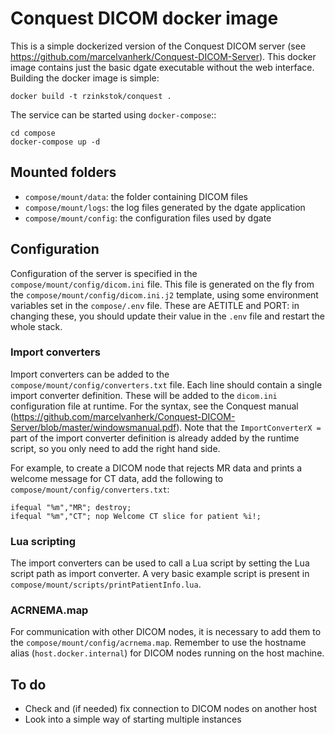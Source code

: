 # Conquest DICOM docker image

This is a simple dockerized version of the Conquest DICOM server (see https://github.com/marcelvanherk/Conquest-DICOM-Server). 
This docker image contains just the basic dgate executable without the web interface.
Building the docker image is simple:

```
docker build -t rzinkstok/conquest .
```

The service can be started using `docker-compose`::

```
cd compose
docker-compose up -d
```

## Mounted folders

- `compose/mount/data`: the folder containing DICOM files
- `compose/mount/logs`: the log files generated by the dgate application
- `compose/mount/config`: the configuration files used by dgate

## Configuration

Configuration of the server is specified in the `compose/mount/config/dicom.ini` file. This file is 
generated on the fly from the `compose/mount/config/dicom.ini.j2` template,
using some environment variables set in the `compose/.env` file. These are AETITLE and PORT: 
in changing these, you should update their value in the `.env` file and restart the whole stack.

### Import converters

Import converters can be added to the `compose/mount/config/converters.txt` file. Each line should contain a single
import converter definition. These will be added to the `dicom.ini` configuration file at runtime. 
For the syntax, see the Conquest manual 
(https://github.com/marcelvanherk/Conquest-DICOM-Server/blob/master/windowsmanual.pdf).
Note that the `ImportConverterX = ` part of the import converter definition is already added by the runtime 
script, so you only need to add the right hand side.

For example, to create a DICOM node that rejects MR data and prints a welcome message for CT data, add the
following to `compose/mount/config/converters.txt`:

```
ifequal "%m","MR"; destroy;
ifequal "%m","CT"; nop Welcome CT slice for patient %i!;
```

### Lua scripting

The import converters can be used to call a Lua script by setting the Lua script path as import converter.
A very basic example script is present in `compose/mount/scripts/printPatientInfo.lua`.

### ACRNEMA.map
 
For communication with other DICOM nodes, it is necessary to add them to the `compose/mount/config/acrnema.map`. 
Remember to use the hostname alias (`host.docker.internal`) for DICOM nodes running on the host machine. 


## To do
- Check and (if needed) fix connection to DICOM nodes on another host
- Look into a simple way of starting multiple instances 


